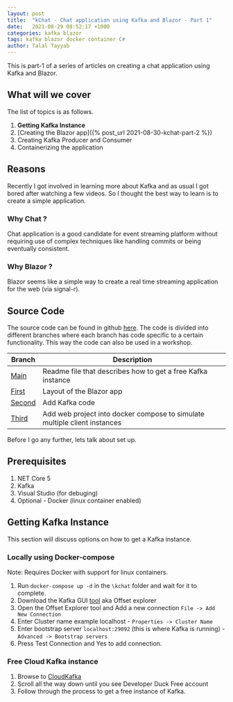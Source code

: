 ```yaml
---
layout: post
title:  "kChat - Chat application using Kafka and Blazor - Part 1"
date:   2021-08-29 08:52:17 +1000
categories: kafka blazor
tags: kafka blazor docker container C#
author: Talal Tayyab
---
```

This is part-1 of a series of articles on creating a chat application using Kafka and Blazor.

## What will we cover

The list of topics is as follows.

1. **Getting Kafka Instance**
1. [Creating the Blazor app]({% post_url 2021-08-30-kchat-part-2 %})
1. Creating Kafka Producer and Consumer
1. Containerizing the application

## Reasons

Recently I got involved in learning more about Kafka and as usual I got bored after watching a few videos. So I thought the best way to learn is to create a simple application.

### Why Chat ?

Chat application is a good candidate for event streaming platform without requiring use of complex techniques like handling commits or being eventually consistent.

### Why Blazor ?

Blazor seems like a simple way to create a real time streaming application for the web (via signal-r).

## Source Code

The source code can be found in github [here](https://github.com/TalalTayyab/kchat). The code is divided into different branches where each branch has code specific to a certain functionality.
This way the code can also be used in a workshop.

Branch|Description|
|-|-|
[Main](https://github.com/TalalTayyab/Kchat/tree/main)|Readme file that describes how to get a free Kafka instance
[First](https://github.com/TalalTayyab/Kchat/tree/first)|Layout of the Blazor app
[Second](https://github.com/TalalTayyab/Kchat/tree/second)|Add Kafka code
[Third](https://github.com/TalalTayyab/Kchat/tree/third)|Add web project into docker compose to simulate multiple client instances

Before I go any further, lets talk about set up.

## Prerequisites

1. NET Core 5
1. Kafka
1. Visual Studio (for debuging)
1. Optional - Docker (linux container enabled)

## Getting Kafka Instance

This section will discuss options on how to get a Kafka instance.

### Locally using Docker-compose

Note: Requires Docker with support for linux containers.

1. Run `docker-compose up -d` in the `\kchat` folder and wait for it to complete.
1. Download the Kafka GUI [tool](https://kafkatool.com/download.html) aka Offset explorer
1. Open the Offset Explorer tool and Add a new connection `File -> Add New Connection`
1. Enter Cluster name example localhost - `Properties -> Cluster Name`
1. Enter bootstrap server `localhost:29092` (this is where Kafka is running) - `Advanced -> Bootstrap servers`
1. Press Test Connection and Yes to add connection.

### Free Cloud Kafka instance

1. Browse to [CloudKafka](https://www.cloudkarafka.com/plans.html)
1. Scroll all the way down until you see Developer Duck Free account
1. Follow through the process to get a free instance of Kafka.

[jekyll-docs]: https://jekyllrb.com/docs/home
[jekyll-gh]:   https://github.com/jekyll/jekyll
[jekyll-talk]: https://talk.jekyllrb.com/
